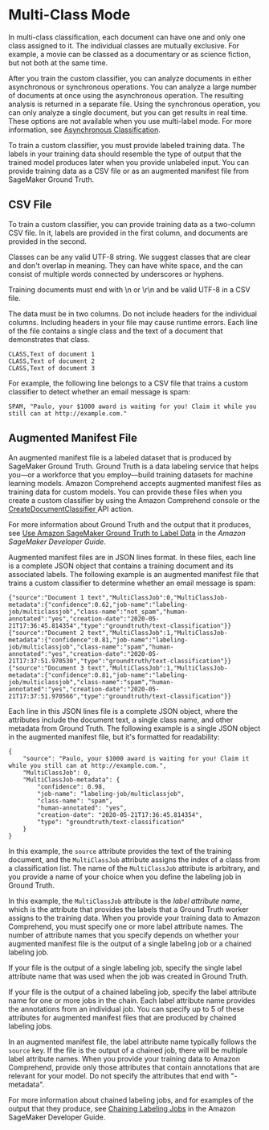 # Multi\-Class Mode<a name="how-document-classification-training-multi-class"></a>

In multi\-class classification, each document can have one and only one class assigned to it\. The individual classes are mutually exclusive\. For example, a movie can be classed as a documentary or as science fiction, but not both at the same time\. 

After you train the custom classifier, you can analyze documents in either asynchronous or synchronous operations\. You can analyze a large number of documents at once using the asynchronous operation\. The resulting analysis is returned in a separate file\. Using the synchronous operation, you can only analyze a single document, but you can get results in real time\. These options are not available when you use multi\-label mode\. For more information, see [Asynchronous Classification](how-document-classification.md#multiclass-async-sync)\.

To train a custom classifier, you must provide labeled training data\. The labels in your training data should resemble the type of output that the trained model produces later when you provide unlabeled input\. You can provide training data as a CSV file or as an augmented manifest file from SageMaker Ground Truth\.

## CSV File<a name="how-document-classification-training-multi-class-csv"></a>

To train a custom classifier, you can provide training data as a two\-column CSV file\. In it, labels are provided in the first column, and documents are provided in the second\.

Classes can be any valid UTF\-8 string\. We suggest classes that are clear and don't overlap in meaning\. They can have white space, and the can consist of multiple words connected by underscores or hyphens\.

Training documents must end with \\n or \\r\\n and be valid UTF\-8 in a CSV file\.

The data must be in two columns\. Do not include headers for the individual columns\. Including headers in your file may cause runtime errors\. Each line of the file contains a single class and the text of a document that demonstrates that class\.

```
CLASS,Text of document 1
CLASS,Text of document 2
CLASS,Text of document 3
```

For example, the following line belongs to a CSV file that trains a custom classifier to detect whether an email message is spam:

```
SPAM, "Paulo, your $1000 award is waiting for you! Claim it while you still can at http://example.com."
```

## Augmented Manifest File<a name="how-document-classification-training-multi-class-manifest"></a>

An augmented manifest file is a labeled dataset that is produced by SageMaker Ground Truth\. Ground Truth is a data labeling service that helps you—or a workforce that you employ—build training datasets for machine learning models\. Amazon Comprehend accepts augmented manifest files as training data for custom models\. You can provide these files when you create a custom classifier by using the Amazon Comprehend console or the [ CreateDocumentClassifier ](API_CreateDocumentClassifier.md) API action\. 

For more information about Ground Truth and the output that it produces, see [Use Amazon SageMaker Ground Truth to Label Data](https://docs.aws.amazon.com/sagemaker/latest/dg/sms.html) in the *Amazon SageMaker Developer Guide*\.

Augmented manifest files are in JSON lines format\. In these files, each line is a complete JSON object that contains a training document and its associated labels\. The following example is an augmented manifest file that trains a custom classifier to determine whether an email message is spam:

```
{"source":"Document 1 text","MultiClassJob":0,"MultiClassJob-metadata":{"confidence":0.62,"job-name":"labeling-job/multiclassjob","class-name":"not_spam","human-annotated":"yes","creation-date":"2020-05-21T17:36:45.814354","type":"groundtruth/text-classification"}}
{"source":"Document 2 text","MultiClassJob":1,"MultiClassJob-metadata":{"confidence":0.81,"job-name":"labeling-job/multiclassjob","class-name":"spam","human-annotated":"yes","creation-date":"2020-05-21T17:37:51.970530","type":"groundtruth/text-classification"}}
{"source":"Document 3 text","MultiClassJob":1,"MultiClassJob-metadata":{"confidence":0.81,"job-name":"labeling-job/multiclassjob","class-name":"spam","human-annotated":"yes","creation-date":"2020-05-21T17:37:51.970566","type":"groundtruth/text-classification"}}
```

Each line in this JSON lines file is a complete JSON object, where the attributes include the document text, a single class name, and other metadata from Ground Truth\. The following example is a single JSON object in the augmented manifest file, but it's formatted for readability: 

```
{
    "source": "Paulo, your $1000 award is waiting for you! Claim it while you still can at http://example.com.",
    "MultiClassJob": 0,
    "MultiClassJob-metadata": {
        "confidence": 0.98,
        "job-name": "labeling-job/multiclassjob",
        "class-name": "spam",
        "human-annotated": "yes",
        "creation-date": "2020-05-21T17:36:45.814354",
        "type": "groundtruth/text-classification"
    }
}
```

In this example, the `source` attribute provides the text of the training document, and the `MultiClassJob` attribute assigns the index of a class from a classification list\. The name of the `MultiClassJob` attribute is arbitrary, and you provide a name of your choice when you define the labeling job in Ground Truth\. 

In this example, the `MultiClassJob` attribute is the *label attribute name*, which is the attribute that provides the labels that a Ground Truth worker assigns to the training data\. When you provide your training data to Amazon Comprehend, you must specify one or more label attribute names\. The number of attribute names that you specify depends on whether your augmented manifest file is the output of a single labeling job or a chained labeling job\.

If your file is the output of a single labeling job, specify the single label attribute name that was used when the job was created in Ground Truth\. 

If your file is the output of a chained labeling job, specify the label attribute name for one or more jobs in the chain\. Each label attribute name provides the annotations from an individual job\. You can specify up to 5 of these attributes for augmented manifest files that are produced by chained labeling jobs\. 

In an augmented manifest file, the label attribute name typically follows the `source` key\. If the file is the output of a chained job, there will be multiple label attribute names\. When you provide your training data to Amazon Comprehend, provide only those attributes that contain annotations that are relevant for your model\. Do not specify the attributes that end with "\-metadata"\.

For more information about chained labeling jobs, and for examples of the output that they produce, see [Chaining Labeling Jobs](https://docs.aws.amazon.com/sagemaker/latest/dg/sms-reusing-data.html) in the Amazon SageMaker Developer Guide\.